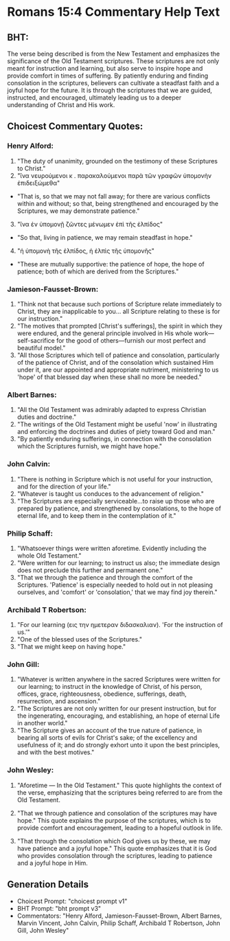 # Romans 15:4 Commentary Help Text

## BHT:
The verse being described is from the New Testament and emphasizes the significance of the Old Testament scriptures. These scriptures are not only meant for instruction and learning, but also serve to inspire hope and provide comfort in times of suffering. By patiently enduring and finding consolation in the scriptures, believers can cultivate a steadfast faith and a joyful hope for the future. It is through the scriptures that we are guided, instructed, and encouraged, ultimately leading us to a deeper understanding of Christ and His work.

## Choicest Commentary Quotes:
### Henry Alford:
1. "The duty of unanimity, grounded on the testimony of these Scriptures to Christ."
2. "ἵνα νευρούμενοι κ . παρακαλούμενοι παρὰ τῶν γραφῶν ὑπομονὴν ἐπιδειξώμεθα"
- "That is, so that we may not fall away; for there are various conflicts within and without; so that, being strengthened and encouraged by the Scriptures, we may demonstrate patience."
3. "ἵνα ἐν ὑπομονῇ ζῶντες μένωμεν ἐπὶ τῆς ἐλπίδος"
- "So that, living in patience, we may remain steadfast in hope."
4. "ἡ ὑπομονὴ τῆς ἐλπίδος, ἡ ἐλπὶς τῆς ὑπομονῆς"
- "These are mutually supportive: the patience of hope, the hope of patience; both of which are derived from the Scriptures."

### Jamieson-Fausset-Brown:
1. "Think not that because such portions of Scripture relate immediately to Christ, they are inapplicable to you... all Scripture relating to these is for our instruction."
2. "The motives that prompted [Christ's sufferings], the spirit in which they were endured, and the general principle involved in His whole work—self-sacrifice for the good of others—furnish our most perfect and beautiful model."
3. "All those Scriptures which tell of patience and consolation, particularly of the patience of Christ, and of the consolation which sustained Him under it, are our appointed and appropriate nutriment, ministering to us 'hope' of that blessed day when these shall no more be needed."

### Albert Barnes:
1. "All the Old Testament was admirably adapted to express Christian duties and doctrine."
2. "The writings of the Old Testament might be useful 'now' in illustrating and enforcing the doctrines and duties of piety toward God and man."
3. "By patiently enduring sufferings, in connection with the consolation which the Scriptures furnish, we might have hope."

### John Calvin:
1. "There is nothing in Scripture which is not useful for your instruction, and for the direction of your life."
2. "Whatever is taught us conduces to the advancement of religion."
3. "The Scriptures are especially serviceable...to raise up those who are prepared by patience, and strengthened by consolations, to the hope of eternal life, and to keep them in the contemplation of it."

### Philip Schaff:
1. "Whatsoever things were written aforetime. Evidently including the whole Old Testament."
2. "Were written for our learning; to instruct us also; the immediate design does not preclude this further and permanent one."
3. "That we through the patience and through the comfort of the Scriptures. 'Patience' is especially needed to hold out in not pleasing ourselves, and 'comfort' or 'consolation,' that we may find joy therein."

### Archibald T Robertson:
1. "For our learning (εις την ημετεραν διδασκαλιαν). 'For the instruction of us.'"
2. "One of the blessed uses of the Scriptures."
3. "That we might keep on having hope."

### John Gill:
1. "Whatever is written anywhere in the sacred Scriptures were written for our learning; to instruct in the knowledge of Christ, of his person, offices, grace, righteousness, obedience, sufferings, death, resurrection, and ascension."
2. "The Scriptures are not only written for our present instruction, but for the ingenerating, encouraging, and establishing, an hope of eternal Life in another world."
3. "The Scripture gives an account of the true nature of patience, in bearing all sorts of evils for Christ's sake; of the excellency and usefulness of it; and do strongly exhort unto it upon the best principles, and with the best motives."

### John Wesley:
1. "Aforetime — In the Old Testament." This quote highlights the context of the verse, emphasizing that the scriptures being referred to are from the Old Testament.

2. "That we through patience and consolation of the scriptures may have hope." This quote explains the purpose of the scriptures, which is to provide comfort and encouragement, leading to a hopeful outlook in life.

3. "That through the consolation which God gives us by these, we may have patience and a joyful hope." This quote emphasizes that it is God who provides consolation through the scriptures, leading to patience and a joyful hope in Him.


## Generation Details
- Choicest Prompt: "choicest prompt v1"
- BHT Prompt: "bht prompt v3"
- Commentators: "Henry Alford, Jamieson-Fausset-Brown, Albert Barnes, Marvin Vincent, John Calvin, Philip Schaff, Archibald T Robertson, John Gill, John Wesley"
